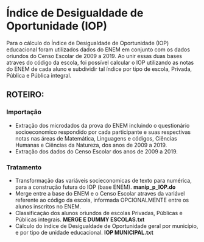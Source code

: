 # Índice de Desigualdade de Oportunidade (IOP)


Para o cálculo do Índice de Desigualdade de Oportunidade (IOP) educacional foram utilizados dados do ENEM em conjunto com os dados oriundos do Censo Escolar de 2009 a 2019. Ao unir essas duas bases atraves do código da escola, foi possível calcular o IOP utilizando as notas do ENEM de cada aluno e subdividir tal índice por tipo de escola, Privada, Pública e Pública integral. 

## ROTEIRO:

### Importação
- Extração dos microdados da prova do ENEM incluindo o questionário socioeconomico respondido por cada participante e suas respectivas notas nas áreas de Matemática, Linguagens e códigos, Ciências Humanas e Ciências da Natureza, dos anos de 2009 a 2019.
- Extração dos dados do Censo Escolar dos anos de 2009 a 2019.

### Tratamento
- Transformação das variáveis socieconomicas de texto para numérica, para a construção futura do IOP (base ENEM). **manip_p_IOP.do**
- Merge entre a base do ENEM e o Censo Escolar atraves da variável referente ao código da escola, informada OPCIONALMENTE entre os alunos inscritos no ENEM. 
- Classificação dos alunos oriundos de escolas Privadas, Públicas e Públicas integrais. **MERGE E DUMMY ESCOLAS.txt**
- Cálculo do índice de Desigualdade de Oportunidade geral por município, e por tipo de unidade educacional. **IOP MUNICIPAL.txt** 


